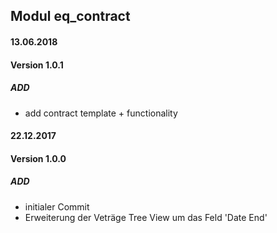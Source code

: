 ## Modul eq_contract

#### 13.06.2018
#### Version 1.0.1
##### ADD
- add contract template + functionality

#### 22.12.2017
#### Version 1.0.0
##### ADD
- initialer Commit
- Erweiterung der Veträge Tree View um das Feld 'Date End'

